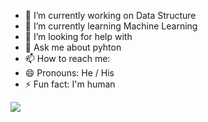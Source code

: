 - 🔭 I’m currently working on Data Structure
- 🌱 I’m currently learning Machine Learning 
- 🤔 I’m looking for help with 
- 💬 Ask me about pyhton
- 📫 How to reach me: 
- 😄 Pronouns: He / His
- ⚡ Fun fact: I'm human

<img src="https://github-readme-stats.vercel.app/api?username=Hiteshtm&&show_icons=true&title_color=ffffff&icon_color=bb2acf&text_color=daf7dc&bg_color=151515">
